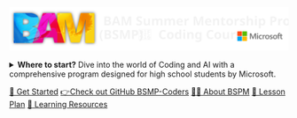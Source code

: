 <img src="_media/bsmp_coders_banner_white.svg" style="max-width: 100%; height: auto;" alt="logo">  <!-- background image -->

<details>
<summary><b>Where to start?</b> Dive into the world of Coding and AI with a comprehensive program designed for high school students by Microsoft.</summary>

> Empower your future with advanced Python programming, AI tools, web development, and project-based learning.
> - 🌟 **Advanced Python Programming**
> - 📝 **AI Tools and Web Development**
> - 🎨 **Project-Based Learning**

</details>

[🚀 Get Started](students/Getting-Started.md)
[👉Check out GitHub BSMP-Coders](https://github.com/BSMP-Coders) 
[🧑‍🏫 About BSPM](program/bspm24_coding_program.md) 
[📘 Lesson Plan](/lessons/lesson_summary.md)
[📘 Learning Resources](/program/learning_resources.md)
